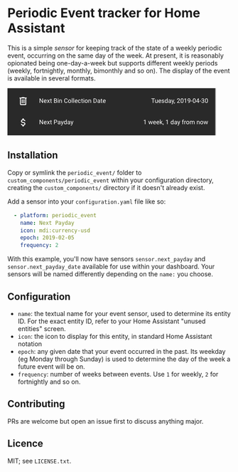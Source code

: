 # Periodic Event tracker for Home Assistant

This is a simple _sensor_ for keeping track of the state of a weekly periodic
event, occurring on the same day of the week.  At present, it is reasonably
opionated being one-day-a-week but supports different weekly periods (weekly,
fortnightly, monthly, bimonthly and so on).  The display of the event is
available in several formats.

![Screenshot of demo sensors](screenshot.png)

## Installation

Copy or symlink the `periodic_event/` folder to
`custom_components/periodic_event` within your configuration directory,
creating the `custom_components/` directory if it doesn't already exist.

Add a sensor into your `configuration.yaml` file like so:

```yaml
  - platform: periodic_event
    name: Next Payday
    icon: mdi:currency-usd
    epoch: 2019-02-05
    frequency: 2
```

With this example, you'll now have sensors `sensor.next_payday` and
`sensor.next_payday_date` available for use within your dashboard.  Your
sensors will be named differently depending on the `name:` you choose.

## Configuration

* `name`: the textual name for your event sensor, used to determine its entity
  ID.  For the exact entity ID, refer to your Home Assistant "unused entities"
  screen.
* `icon`: the icon to display for this entity, in standard Home Assistant
  notation
* `epoch`: any given date that your event occurred in the past. Its weekday (eg
  Monday through Sunday) is used to determine the day of the week a future event
  will be on.
* `frequency`: number of weeks between events. Use `1` for weekly, `2` for
  fortnightly and so on.

## Contributing

PRs are welcome but open an issue first to discuss anything major.

## Licence

MIT; see `LICENSE.txt`.
